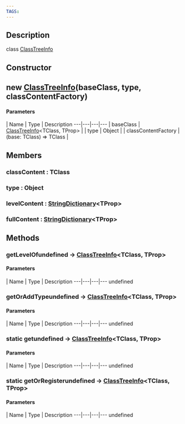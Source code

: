 ```yaml
---
TAGS:
---
```

## Description

class [ClassTreeInfo](/classes/2.4/ClassTreeInfo)



## Constructor

## new [ClassTreeInfo](/classes/2.4/ClassTreeInfo)(baseClass, type, classContentFactory)



#### Parameters
 | Name | Type | Description
---|---|---|---
 | baseClass | [ClassTreeInfo](/classes/2.4/ClassTreeInfo)&lt;TClass, TProp&gt; | 
 | type | Object | 
 | classContentFactory | (base: TClass) =&gt; TClass | 
## Members

### classContent : TClass



### type : Object



### levelContent : [StringDictionary](/classes/2.4/StringDictionary)&lt;TProp&gt;



### fullContent : [StringDictionary](/classes/2.4/StringDictionary)&lt;TProp&gt;



## Methods

### getLevelOfundefined &rarr; [ClassTreeInfo](/classes/2.4/ClassTreeInfo)&lt;TClass, TProp&gt;



#### Parameters
 | Name | Type | Description
---|---|---|---
undefined
### getOrAddTypeundefined &rarr; [ClassTreeInfo](/classes/2.4/ClassTreeInfo)&lt;TClass, TProp&gt;



#### Parameters
 | Name | Type | Description
---|---|---|---
undefined
### static getundefined &rarr; [ClassTreeInfo](/classes/2.4/ClassTreeInfo)&lt;TClass, TProp&gt;



#### Parameters
 | Name | Type | Description
---|---|---|---
undefined
### static getOrRegisterundefined &rarr; [ClassTreeInfo](/classes/2.4/ClassTreeInfo)&lt;TClass, TProp&gt;



#### Parameters
 | Name | Type | Description
---|---|---|---
undefined
